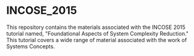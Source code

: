 # INCOSE_2015
This repository contains the materials associated with the INCOSE 2015 tutorial
named, "Foundational Aspects of System Complexity Reduction."  This tutorial
covers a wide range of material associated with the work of Systems Concepts.
